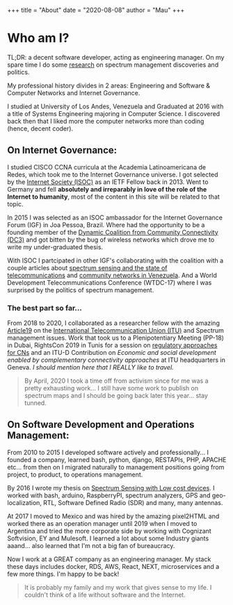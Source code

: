 +++
title = "About"
date = "2020-08-08"
author = "Mau"
+++

# Who am I? 

TL;DR: a decent software developer, acting as engineering manager. On my spare time I do some [research](https://ula.academia.edu/MaureenHernandez) on spectrum management discoveries and politics.

My professional history divides in 2 areas: Engineering and Software & Computer Networks and Internet Governance. 

I studied at University of Los Andes, Venezuela and Graduated at 2016 with a title of Systems Engineering majoring in Computer Science. I discovered back then that I liked more the computer networks more than coding (hence, decent coder). 

## On Internet Governance: 

I studied CISCO CCNA curricula at the Academia Latinoamericana de Redes, which took me to the Internet Governance universe. I got selected by the [Internet Society (ISOC)](https://www.internetsociety.org/) as an IETF Fellow back in 2013. Went to Germany and fell **absolutely and irreparably in love  of the role of the Internet to humanity**, most of the content in this site will be related to that topic. 

In 2015 I was selected as an ISOC ambassador for the Internet Governance Forum (IGF) in Joa Pessoa, Brazil. Where had the opportunity to be a founding member of the [Dynamic Coalition from Community Connectivity (DC3)](https://comconnectivity.org) and got bitten by the bug of wireless networks which drove me to write my under-graduated thesis.

With ISOC I partcipated in other IGF's collaborating with the coalition with a couple articles about [spectrum sensing and the state of telecommunications](https://bibliotecadigital.fgv.br/dspace/bitstream/handle/10438/17528/Community%20Connectivity%20-%20Building%20the%20Internet%20from%20Scratch.pdf?sequence=3&isAllowed=y) and [community networks in Venezuela](https://www.giswatch.org/en/country-report/infrastructure/venezuela). And a World Development Telecommunications Conference (WTDC-17) where I was surprised by the politics of spectrum management.

### The best part so far...

From 2018 to 2020, I collaborated as a researcher fellow with the amazing [Article19](https://www.article19.org/) on the [International Telecommunication Union (ITU)](https://www.itu.int/en/Pages/default.aspx) and Spectrum management issues. Work that took us to a Plenipotentiary Meeting (PP-18) in Dubai, RightsCon 2019 in Tunis for a session on [regulatory approaches for CNs](https://rightscon2019.sched.com/event/Pvrq/making-regulatory-waves-a-discussion-on-the-need-for-collaborative-spectrum-management-policy-development) and an ITU-D Contribution on _Economic and social development enabled by complementary connectivity approaches_ at ITU headquarters in Geneva. _I should mention here that I REALLY like to travel._  

> By April, 2020 I took a time off from activism since for me was a pretty exhausting work... I still have some work to publish on spectrum maps and I should be going back later this year... stay tunned.

## On Software Development and Operations Management:

From 2010 to 2015 I developed software actively and professionally... I founded a company, learned bash, python, django, RESTAPIs, PHP, APACHE etc... from then on I migrated naturally to management positions going from project, to product, to operations management.

By 2016 I wrote my thesis on [Spectrum Sensing with Low cost devices](https://www.academia.edu/33623431/Characterization_of_TVWS_on_radio_spectrum_at_the_UHF_band_in_emerging_countries_Case_study_M%C3%A9rida_Venezuela). I worked with bash, arduino, RaspberryPI, spectrum analyzers, GPS and geo-localization, RTL, Software Defined Radio (SDR) and many, many antennas.

At 2017 I moved to Mexico and was hired by the amazing pixel2HTML and worked there as an operation manager until 2019 when I moved to Argentina and tried the more corporate side by working with Cognizant Softvision, EY and Mulesoft. I learned a lot about some Industry giants aaand... also learned that I'm not  a big fan of bureaucracy.

Now I work at a GREAT company as an engineering manager. My stack these days includes docker, RDS, AWS, React, NEXT, microservices and a few more things. I'm happy to be back! 

> It is probably my family and my work that gives sense to my life. I couldn't think of a life without software and the Internet.

